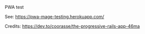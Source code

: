 PWA test

See: https://pwa-mage-testing.herokuapp.com/

Credits: https://dev.to/coorasse/the-progressive-rails-app-46ma
